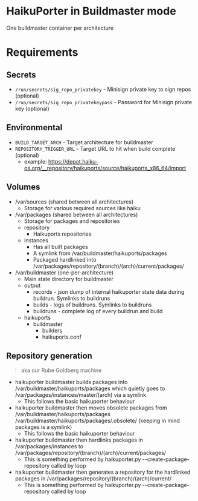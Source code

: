 # HaikuPorter in Buildmaster mode

One buildmaster container per architecture

# Requirements

## Secrets

  * ```/run/secrets/sig_repo_privatekey``` - Minisign private key to sign repos (optional)
  * ```/run/secrets/sig_repo_privatekeypass``` - Password for Minisign private key (optional)

## Environmental

  * ```BUILD_TARGET_ARCH``` - Target architecture for buildmaster
  * ```REPOSITORY_TRIGGER_URL``` - Target URL to hit when build complete (optional)
    * example: https://depot.haiku-os.org/__repository/haikuports/source/haikuports_x86_64/import

## Volumes

  * /var/sources (shared between all architectures)
    * Storage for various required sources like haiku
  * /var/packages (shared between all architectures)
    * Storage for packages and repositories
    * repository
      * Haikuports repositories
    * instances
      * Has all built packages
      * A symlink from /var/buildmaster/haikuports/packages
      * Packaged hardlinked into /var/packages/repository/(branch)/(arch)/current/packages/
  * /var/buildmaster (one-per-architecture)
    * Main state directory for buildmaster
    * output
      * records - json dump of internal haikuporter state data during buildrun. Symlinks to buildruns
      * builds - logs of buildruns. Symlinks to buildruns
      * buildruns - complete log of every buildrun and build
    * haikuports
      * buildmaster
        * builders
        * haikuports.conf

## Repository generation

> aka our Rube Goldberg machine

* haikuporter buildmaster builds packages into /var/buildmaster/haikuports/packages which quietly goes to /var/packages/instances/master/(arch) via a symlink
  * This follows the basic haikuporter behaviour
* haikuporter buildmaster then moves obsolete packages from /var/buildmaster/haikuports/packages /var/buildmaster/haikuports/packages/.obsolete/ (keeping in mind packages is a symlink)
  * This follows the basic haikuporter behaviour
* haikuporter buildmaster then hardlinks packages in /var/packages/instances to /var/packages/repository/(branch)/(arch)/current/packages/
  * This is something performed by haikuporter.py --create-package-repository called by loop
* haikuporter buildmaster then generates a repository for the hardlinked packages in /var/packages/repository/(branch)/(arch)/current/
  * This is something performed by haikuporter.py --create-package-repository called by loop
